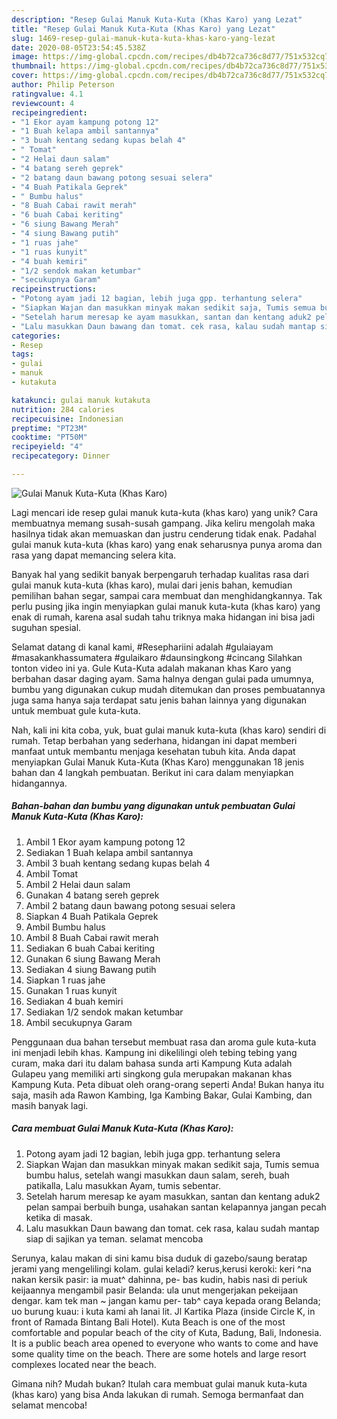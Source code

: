 ```yaml
---
description: "Resep Gulai Manuk Kuta-Kuta (Khas Karo) yang Lezat"
title: "Resep Gulai Manuk Kuta-Kuta (Khas Karo) yang Lezat"
slug: 1469-resep-gulai-manuk-kuta-kuta-khas-karo-yang-lezat
date: 2020-08-05T23:54:45.538Z
image: https://img-global.cpcdn.com/recipes/db4b72ca736c8d77/751x532cq70/gulai-manuk-kuta-kuta-khas-karo-foto-resep-utama.jpg
thumbnail: https://img-global.cpcdn.com/recipes/db4b72ca736c8d77/751x532cq70/gulai-manuk-kuta-kuta-khas-karo-foto-resep-utama.jpg
cover: https://img-global.cpcdn.com/recipes/db4b72ca736c8d77/751x532cq70/gulai-manuk-kuta-kuta-khas-karo-foto-resep-utama.jpg
author: Philip Peterson
ratingvalue: 4.1
reviewcount: 4
recipeingredient:
- "1 Ekor ayam kampung potong 12"
- "1 Buah kelapa ambil santannya"
- "3 buah kentang sedang kupas belah 4"
- " Tomat"
- "2 Helai daun salam"
- "4 batang sereh geprek"
- "2 batang daun bawang potong sesuai selera"
- "4 Buah Patikala Geprek"
- " Bumbu halus"
- "8 Buah Cabai rawit merah"
- "6 buah Cabai keriting"
- "6 siung Bawang Merah"
- "4 siung Bawang putih"
- "1 ruas jahe"
- "1 ruas kunyit"
- "4 buah kemiri"
- "1/2 sendok makan ketumbar"
- "secukupnya Garam"
recipeinstructions:
- "Potong ayam jadi 12 bagian, lebih juga gpp. terhantung selera"
- "Siapkan Wajan dan masukkan minyak makan sedikit saja, Tumis semua bumbu halus, setelah wangi masukkan daun salam, sereh, buah patikalla, Lalu masukkan Ayam, tumis sebentar."
- "Setelah harum meresap ke ayam masukkan, santan dan kentang aduk2 pelan sampai berbuih bunga, usahakan santan kelapannya jangan pecah ketika di masak."
- "Lalu masukkan Daun bawang dan tomat. cek rasa, kalau sudah mantap siap di sajikan ya teman. selamat mencoba"
categories:
- Resep
tags:
- gulai
- manuk
- kutakuta

katakunci: gulai manuk kutakuta 
nutrition: 284 calories
recipecuisine: Indonesian
preptime: "PT23M"
cooktime: "PT50M"
recipeyield: "4"
recipecategory: Dinner

---
```



![Gulai Manuk Kuta-Kuta (Khas Karo)](https://img-global.cpcdn.com/recipes/db4b72ca736c8d77/751x532cq70/gulai-manuk-kuta-kuta-khas-karo-foto-resep-utama.jpg)

Lagi mencari ide resep gulai manuk kuta-kuta (khas karo) yang unik? Cara membuatnya memang susah-susah gampang. Jika keliru mengolah maka hasilnya tidak akan memuaskan dan justru cenderung tidak enak. Padahal gulai manuk kuta-kuta (khas karo) yang enak seharusnya punya aroma dan rasa yang dapat memancing selera kita.

Banyak hal yang sedikit banyak berpengaruh terhadap kualitas rasa dari gulai manuk kuta-kuta (khas karo), mulai dari jenis bahan, kemudian pemilihan bahan segar, sampai cara membuat dan menghidangkannya. Tak perlu pusing jika ingin menyiapkan gulai manuk kuta-kuta (khas karo) yang enak di rumah, karena asal sudah tahu triknya maka hidangan ini bisa jadi suguhan spesial.

Selamat datang di kanal kami, #Resephariini adalah #gulaiayam #masakankhassumatera #gulaikaro #daunsingkong #cincang Silahkan tonton video ini ya. Gule Kuta-Kuta adalah makanan khas Karo yang berbahan dasar daging ayam. Sama halnya dengan gulai pada umumnya, bumbu yang digunakan cukup mudah ditemukan dan proses pembuatannya juga sama hanya saja terdapat satu jenis bahan lainnya yang digunakan untuk membuat gule kuta-kuta.


Nah, kali ini kita coba, yuk, buat gulai manuk kuta-kuta (khas karo) sendiri di rumah. Tetap berbahan yang sederhana, hidangan ini dapat memberi manfaat untuk membantu menjaga kesehatan tubuh kita. Anda dapat menyiapkan Gulai Manuk Kuta-Kuta (Khas Karo) menggunakan 18 jenis bahan dan 4 langkah pembuatan. Berikut ini cara dalam menyiapkan hidangannya.

<!--inarticleads1-->

##### Bahan-bahan dan bumbu yang digunakan untuk pembuatan Gulai Manuk Kuta-Kuta (Khas Karo):

1. Ambil 1 Ekor ayam kampung potong 12
1. Sediakan 1 Buah kelapa ambil santannya
1. Ambil 3 buah kentang sedang kupas belah 4
1. Ambil  Tomat
1. Ambil 2 Helai daun salam
1. Gunakan 4 batang sereh geprek
1. Ambil 2 batang daun bawang potong sesuai selera
1. Siapkan 4 Buah Patikala Geprek
1. Ambil  Bumbu halus
1. Ambil 8 Buah Cabai rawit merah
1. Sediakan 6 buah Cabai keriting
1. Gunakan 6 siung Bawang Merah
1. Sediakan 4 siung Bawang putih
1. Siapkan 1 ruas jahe
1. Gunakan 1 ruas kunyit
1. Sediakan 4 buah kemiri
1. Sediakan 1/2 sendok makan ketumbar
1. Ambil secukupnya Garam


Penggunaan dua bahan tersebut membuat rasa dan aroma gule kuta-kuta ini menjadi lebih khas. Kampung ini dikelilingi oleh tebing tebing yang curam, maka dari itu dalam bahasa sunda arti Kampung Kuta adalah Gulapeu yang memiliki arti singkong gula merupakan makanan khas Kampung Kuta. Peta dibuat oleh orang-orang seperti Anda! Bukan hanya itu saja, masih ada Rawon Kambing, Iga Kambing Bakar, Gulai Kambing, dan masih banyak lagi. 

<!--inarticleads2-->

##### Cara membuat Gulai Manuk Kuta-Kuta (Khas Karo):

1. Potong ayam jadi 12 bagian, lebih juga gpp. terhantung selera
1. Siapkan Wajan dan masukkan minyak makan sedikit saja, Tumis semua bumbu halus, setelah wangi masukkan daun salam, sereh, buah patikalla, Lalu masukkan Ayam, tumis sebentar.
1. Setelah harum meresap ke ayam masukkan, santan dan kentang aduk2 pelan sampai berbuih bunga, usahakan santan kelapannya jangan pecah ketika di masak.
1. Lalu masukkan Daun bawang dan tomat. cek rasa, kalau sudah mantap siap di sajikan ya teman. selamat mencoba


Serunya, kalau makan di sini kamu bisa duduk di gazebo/saung beratap jerami yang mengelilingi kolam. gulai keladi? kerus,kerusi keroki: keri ^na nakan kersik pasir: ia muat^ dahinna, pe- bas kudin, habis nasi di periuk keijaannya mengambil pasir Belanda: ula unut mengerjakan pekeijaan dengar. kam tek man ~ jangan kamu per- tab^ caya kepada orang Belanda; uo burung kuau: i kuta kami ah lanai lit. Jl Kartika Plaza (inside Circle K, in front of Ramada Bintang Bali Hotel). Kuta Beach is one of the most comfortable and popular beach of the city of Kuta, Badung, Bali, Indonesia. It is a public beach area opened to everyone who wants to come and have some quality time on the beach. There are some hotels and large resort complexes located near the beach. 

Gimana nih? Mudah bukan? Itulah cara membuat gulai manuk kuta-kuta (khas karo) yang bisa Anda lakukan di rumah. Semoga bermanfaat dan selamat mencoba!

